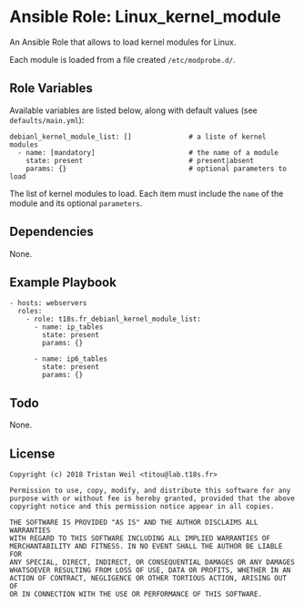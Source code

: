 # Ansible Role: Linux_kernel_module

An Ansible Role that allows to load kernel modules for Linux.

Each module is loaded from a file created `/etc/modprobe.d/`.

## Role Variables

Available variables are listed below, along with default values (see `defaults/main.yml`):

    debianl_kernel_module_list: []              # a liste of kernel modules
      - name: [mandatory]                       # the name of a module
        state: present                          # present|absent
        params: {}                              # optional parameters to load
    
The list of kernel modules to load.
Each item must include the `name` of the module and its optional `parameters`.

## Dependencies

None.

## Example Playbook

    - hosts: webservers
      roles:
        - role: t18s.fr_debianl_kernel_module_list:
          - name: ip_tables
            state: present
            params: {}
        
          - name: ip6_tables
            state: present
            params: {}

## Todo

None.

## License

```
Copyright (c) 2018 Tristan Weil <titou@lab.t18s.fr>

Permission to use, copy, modify, and distribute this software for any
purpose with or without fee is hereby granted, provided that the above
copyright notice and this permission notice appear in all copies.

THE SOFTWARE IS PROVIDED "AS IS" AND THE AUTHOR DISCLAIMS ALL WARRANTIES
WITH REGARD TO THIS SOFTWARE INCLUDING ALL IMPLIED WARRANTIES OF
MERCHANTABILITY AND FITNESS. IN NO EVENT SHALL THE AUTHOR BE LIABLE FOR
ANY SPECIAL, DIRECT, INDIRECT, OR CONSEQUENTIAL DAMAGES OR ANY DAMAGES
WHATSOEVER RESULTING FROM LOSS OF USE, DATA OR PROFITS, WHETHER IN AN
ACTION OF CONTRACT, NEGLIGENCE OR OTHER TORTIOUS ACTION, ARISING OUT OF
OR IN CONNECTION WITH THE USE OR PERFORMANCE OF THIS SOFTWARE.
```
